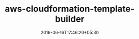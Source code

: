 ---
title: "aws-cloudformation-template-builder"
date: 2019-06-16T17:46:20+05:30
type: "organisations"
org_name: "Amazon Web Services - Labs"
repo_desc: "aws-cloudformation-template-builder contains cfn-skeleton is a command line tool and Go library that consumes the published CloudFormation specification and generates skeleton CloudFormation templates with mandatory and optional parameters of chosen resource types prefilled with placeholder values."
repo_link: https://github.com/awslabs/aws-cloudformation-template-builder
---